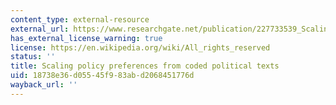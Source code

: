 ```yaml
---
content_type: external-resource
external_url: https://www.researchgate.net/publication/227733539_Scaling_Policy_Preferences_From_Coded_Political_Texts
has_external_license_warning: true
license: https://en.wikipedia.org/wiki/All_rights_reserved
status: ''
title: Scaling policy preferences from coded political texts
uid: 18738e36-d055-45f9-83ab-d2068451776d
wayback_url: ''
---
```

